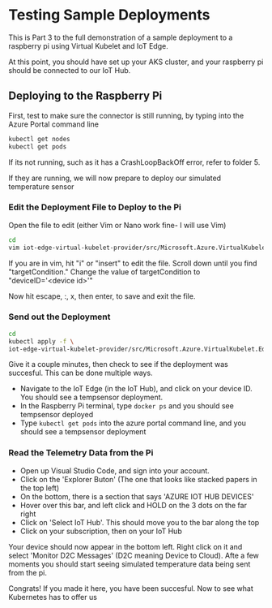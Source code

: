 # Testing Sample Deployments

This is Part 3 to the full demonstration of a sample deployment to a raspberry pi using Virtual Kubelet and IoT Edge.

At this point, you should have set up your AKS cluster, and your raspberry pi should be connected to our IoT Hub.

## Deploying to the Raspberry Pi

First, test to make sure the connector is still running, by typing into the Azure Portal command line

```sh
kubectl get nodes
kubectl get pods
```
If its not running, such as it has a CrashLoopBackOff error, refer to folder 5.

If they are running, we will now prepare to deploy our simulated temperature sensor

### Edit the Deployment File to Deploy to the Pi

Open the file to edit (either Vim or Nano work fine- I will use Vim)

```sh
cd
vim iot-edge-virtual-kubelet-provider/src/Microsoft.Azure.VirtualKubelet.Edge.Provider/sample-deployment.yaml
```
If you are in vim, hit "i" or "insert" to edit the file. Scroll down until you find "targetCondition." 
Change the value of targetCondition to "deviceID='&lt;device id>'"

Now hit escape, :, x, then enter, to save and exit the file.



### Send out the Deployment

```sh
cd
kubectl apply -f \
iot-edge-virtual-kubelet-provider/src/Microsoft.Azure.VirtualKubelet.Edge.Provider/sample-deployment.yaml
```

Give it a couple minutes, then check to see if the deployment was succesful. This can be done multiple ways. 

 - Navigate to the IoT Edge (in the IoT Hub), and click on your device ID. You should see a tempsensor deployment.  
 - In the Raspberry Pi terminal, type ```docker ps``` and you should see tempsensor deployed
 - Type ```kubectl get pods``` into the azure portal command line, and you should see a tempsensor deployment
 
### Read the Telemetry Data from the Pi

 - Open up Visual Studio Code, and sign into your account. 
 - Click on the 'Explorer Buton' (The one that looks like stacked papers in the top left)
 - On the bottom, there is a section that says 'AZURE IOT HUB DEVICES'
  - Hover over this bar, and left click and HOLD on the 3 dots on the far right
 - Click on 'Select IoT Hub'. This should move you to the bar along the top
 - Click on your subscription, then on your IoT Hub
 
 Your device should now appear in the bottom left. Right click on it and select  'Monitor D2C Messages' (D2C meaning Device to Cloud).
 Afte a few moments you should start seeing simulated temperature data being sent from the pi. 
 
 Congrats! If you made it here, you have been succesful. Now to see what Kubernetes has to offer us
